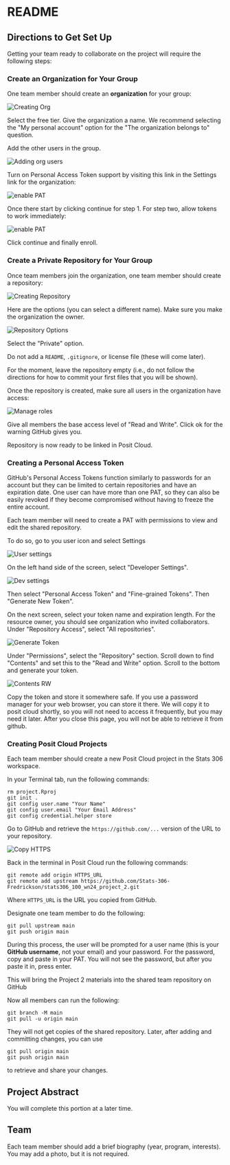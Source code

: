 # README

## Directions to Get Set Up

Getting your team ready to collaborate on the project will require the following steps:

### Create an Organization for Your Group

One team member should create an **organization** for your group:

![Creating Org](images/create_org.png)

Select the free tier. Give the organization a name. We recommend selecting the "My personal account" option for the "The organization belongs to" question.

Add the other users in the group.

![Adding org users](images/add_org_users.png)

Turn on Personal Access Token support by visiting this link in the Settings link for the organization:


![enable PAT](images/org_pat1.png)

Once there start by clicking continue for step 1. For step two, allow tokens to work immediately:

![enable PAT](images/org_pat2.png)

Click continue and finally enroll.

### Create a Private Repository for Your Group

Once team members join the organization, one team member should create a repository:

![Creating Repository](images/create_repo.png)

Here are the options (you can select a different name). Make sure you make the organization the owner.

![Repository Options](images/create_options.png)

Select the "Private" option.

Do not add a `README`, `.gitignore`, or license file (these will come later).

For the moment, leave the repository empty (i.e., do not follow the directions for how to commit your first files that you will be shown).

Once the repository is created, make sure all users in the organization have access:

![Manage roles](images/repo_manage_roles.png)

Give all members the base access level of "Read and Write". Click ok for the warning GitHub gives you.

Repository is now ready to be linked in Posit Cloud.

### Creating a Personal Access Token

GitHub's Personal Access Tokens function similarly to passwords for an account but they can be limited to certain repositories and have an expiration date. One user can have more than one PAT, so they can also be easily revoked if they become compromised without having to freeze the entire account.

Each team member will need to create a PAT with permissions to view and edit the shared repository.

To do so, go to you user icon and select Settings

![User settings](images/settings.png)


On the left hand side of the screen, select "Developer Settings".

![Dev settings](images/dev_settings.png)

Then select "Personal Access Token" and "Fine-grained Tokens". Then "Generate New Token".

On the next screen, select your token name and expiration length. For the resource owner, you should see organization who invited collaborators. Under "Repository Access", select "All repositories".


![Generate Token](images/gen_token.png)


Under "Permissions", select the "Repository" section. Scroll down to find "Contents" and set this to the "Read and Write" option. Scroll to the bottom and generate your token.

![Contents RW](images/contents_rw.png)


Copy the token and store it somewhere safe. If you use a password manager for your web browser, you can store it there. We will copy it to posit cloud shortly, so you will not need to access it frequently, but you may need it later. After you close this page, you will not be able to retrieve it from github.


### Creating Posit Cloud Projects

Each team member should create a new Posit Cloud project in the Stats 306 workspace.

In your Terminal tab, run the following commands:

```
rm project.Rproj
git init .
git config user.name "Your Name"
git config user.email "Your Email Address"
git config credential.helper store
```

Go to GitHub and retrieve the `https://github.com/...` version of the URL to your repository.

![Copy HTTPS](images/https_copy.png)


Back in the terminal in Posit Cloud run the following commands:

```
git remote add origin HTTPS_URL
git remote add upstream https://github.com/Stats-306-Fredrickson/stats306_100_wn24_project_2.git
```

Where `HTTPS_URL` is the URL you copied from GitHub.

Designate one team member to do the following:

```
git pull upstream main
git push origin main
```

During this process, the user will be prompted for a user name (this is your **GitHub username**, not your email) and your password. For the password, copy and paste in your PAT. You will not see the password, but after you paste it in, press enter.

This will bring the Project 2 materials into the shared team repository on GitHub

Now all members can run the following:

```
git branch -M main
git pull -u origin main
```

They will not get copies of the shared repository. Later, after adding and committing changes, you can use

```
git pull origin main
git push origin main
```

to retrieve and share your changes.

## Project Abstract

You will complete this portion at a later time.

## Team

Each team member should add a brief biography (year, program, interests). You may add a photo, but it is not required.
